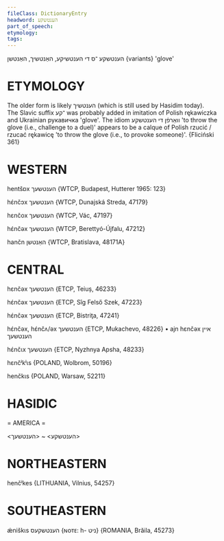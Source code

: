```yaml
---
fileClass: DictionaryEntry
headword: הענטשקע
part_of_speech: 
etymology: 
tags: 
---
```

הענטשקע
־ס
די
הענטשיקע, האַנטשיך, האַנטשן {variants}
'glove'

ETYMOLOGY
===========
The older form is likely הענטשיך (which is still used by Hasidim today). The Slavic suffix ־קע was probably added in imitation of Polish rękawiczka and Ukrainian рукавичка 'glove'. 
The idiom וואַרפֿן די הענטשקע 'to throw the glove (i.e., challenge to a duel)' appears to be a calque of Polish rzucić / rzucać rękawicę 'to throw the glove (i.e., to provoke someone)'.
{Fliciński 361}

WESTERN
========

hentšɒx הענטשעך {WTCP, Budapest, Hutterer 1965: 123}

hɛ́nčɔx הענטשעך {WTCP, Dunajská Streda, 47179}

hɛnčox הענטשעך {WTCP, Vác, 47197}

hɛ́nčəx הענטשעך {WTCP, Berettyó-Újfalu, 47212}

hančn האַנטשן {WTCP, Bratislava, 48171A} 

CENTRAL
========

hɛnčəx הענטשעך {ETCP, Teiuș, 46233}

hɛ́nčəx הענטשעך {ETCP, Sîg Felső Szek, 47223}

hɛ́nčəx הענטשעך {ETCP, Bistriţa, 47241}

hɛ́nčəx, hɛ́nčʌ/əx הענטשעך {ETCP, Mukachevo, 48226}
	•	ajn hɛnčəx איין הענטשעך

hɛ́nčɩx הענטשעך {ETCP, Nyzhnya Apsha, 48233}

hɛnčʲkʲɩs {POLAND, Wolbrom, 50196}

henčkɩs {POLAND, Warsaw, 52211}

HASIDIC
=======
= AMERICA = 

<הענטשקע> ~ <הענטשעך>

NORTHEASTERN
==============

henčʲkes {LITHUANIA, Vilnius, 54257}

SOUTHEASTERN
==============

ǽniškɩs הענטשקעס {ɴᴏᴛᴇ: h- ניט} {ROMANIA, Brăila, 45273}